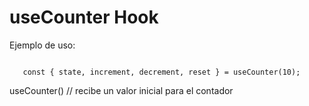  # useCounter Hook

 Ejemplo de uso: 

 ```

    const { state, increment, decrement, reset } = useCounter(10);

 ```

 useCounter() // recibe un valor inicial para el contador